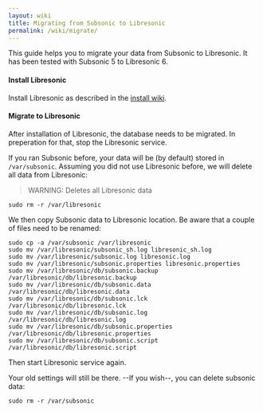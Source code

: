 ```yaml
---
layout: wiki
title: Migrating from Subsonic to Libresonic
permalink: /wiki/migrate/
---
```

This guide helps you to migrate your data from Subsonic to Libresonic. It has been tested with Subsonic 5 to Libresonic 6.

#### Install Libresonic

Install Libresonic as described in the [install wiki](/wiki/install).

#### Migrate to Libresonic

After installation of Libresonic, the database needs to be migrated. In preperation for that, stop the Libresonic service.

If you ran Subsonic before, your data will be (by default) stored in `/var/subsonic`. Assuming you did not use Libresonic before, we will delete all data from Libresonic:

> WARNING: Deletes all Libresonic data
```
sudo rm -r /var/libresonic
```

We then copy Subsonic data to Libresonic location. Be aware that a couple of files need to be renamed:

```
sudo cp -a /var/subsonic /var/libresonic
sudo mv /var/libresonic/subsonic_sh.log libresonic_sh.log
sudo mv /var/libresonic/subsonic.log libresonic.log
sudo mv /var/libresonic/subsonic.properties libresonic.properties
sudo mv /var/libresonic/db/subsonic.backup /var/libresonic/db/libresonic.backup
sudo mv /var/libresonic/db/subsonic.data /var/libresonic/db/libresonic.data
sudo mv /var/libresonic/db/subsonic.lck /var/libresonic/db/libresonic.lck
sudo mv /var/libresonic/db/subsonic.log /var/libresonic/db/libresonic.log
sudo mv /var/libresonic/db/subsonic.properties /var/libresonic/db/libresonic.properties
sudo mv /var/libresonic/db/subsonic.script /var/libresonic/db/libresonic.script
```

Then start Libresonic service again.

Your old settings will still be there. --If you wish--, you can delete subsonic data:

```
sudo rm -r /var/subsonic
```
